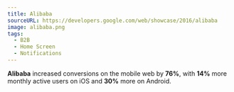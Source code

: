 ```yaml
---
title: Alibaba
sourceURL: https://developers.google.com/web/showcase/2016/alibaba
image: alibaba.png
tags:
  - B2B
  - Home Screen
  - Notifications
---
```


**Alibaba** increased conversions on the mobile web by **76%**, with **14%**
more monthly active users on iOS and **30%** more on Android.

